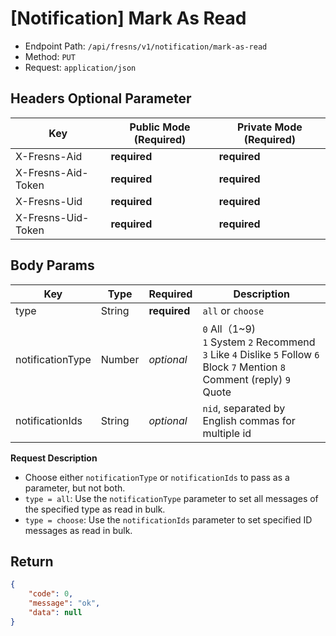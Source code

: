 # [Notification] Mark As Read

- Endpoint Path: `/api/fresns/v1/notification/mark-as-read`
- Method: `PUT`
- Request: `application/json`

## Headers Optional Parameter

| Key | Public Mode (Required) | Private Mode (Required) |
| --- | --- | --- |
| X-Fresns-Aid | **required** | **required** |
| X-Fresns-Aid-Token | **required** | **required** |
| X-Fresns-Uid | **required** | **required** |
| X-Fresns-Uid-Token | **required** | **required** |

## Body Params

| Key | Type | Required | Description |
| --- | --- | --- | --- |
| type | String | **required** | `all` or `choose` |
| notificationType | Number | *optional* | `0` All（1~9)<br>`1` System `2` Recommend `3` Like `4` Dislike `5` Follow `6` Block `7` Mention `8` Comment (reply) `9` Quote |
| notificationIds | String | *optional* | `nid`, separated by English commas for multiple id |

**Request Description**

- Choose either `notificationType` or `notificationIds` to pass as a parameter, but not both.
- `type = all`: Use the `notificationType` parameter to set all messages of the specified type as read in bulk.
- `type = choose`: Use the `notificationIds` parameter to set specified ID messages as read in bulk.

## Return

```json
{
    "code": 0,
    "message": "ok",
    "data": null
}
```
